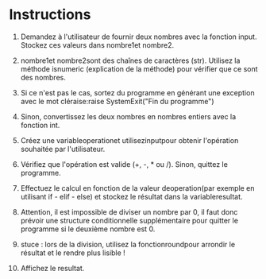 # Instructions

1. Demandez à l'utilisateur de fournir deux nombres avec la fonction input. Stockez ces valeurs dans  nombre1et  nombre2.

2. nombre1et  nombre2sont des chaînes de caractères (str). Utilisez la méthode isnumeric  (explication de la méthode) pour vérifier que ce sont des nombres.

3. Si ce n'est pas le cas, sortez du programme en générant une exception avec le mot cléraise:raise SystemExit("Fin du programme")

4. Sinon, convertissez les deux nombres en nombres entiers avec la fonction  int.

5. Créez une variableoperationet utilisezinputpour obtenir l'opération souhaitée par l'utilisateur.

6. Vérifiez que l'opération est valide (+, -, * ou /). Sinon, quittez le programme.

7. Effectuez le calcul en fonction de la valeur deoperation(par exemple en utilisant if - elif - else) et stockez le résultat dans la variableresultat.

8. Attention, il est impossible de diviser un nombre par 0, il faut donc prévoir une structure conditionnelle supplémentaire pour quitter le programme si le deuxième nombre est 0.

9. stuce : lors de la division, utilisez la fonctionroundpour arrondir le résultat et le rendre plus lisible !

10. Affichez le resultat.